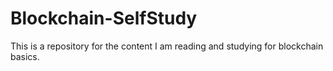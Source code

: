 # Blockchain-SelfStudy
This is a repository for the content I am reading and studying for blockchain basics. 

